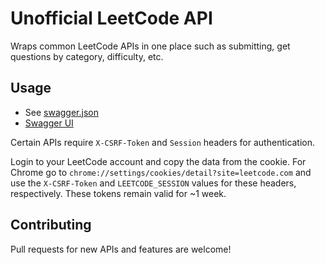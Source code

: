 # Unofficial LeetCode API

Wraps common LeetCode APIs in one place such as submitting, get questions by category, difficulty, etc.

## Usage

-   See [swagger.json](swagger.json)
-   [Swagger UI](https://petstore.swagger.io/?_ga=2.166651710.1040648702.1662666555-1845892988.1661718828)

Certain APIs require `X-CSRF-Token` and `Session` headers for authentication.

Login to your LeetCode account and copy the data from the cookie. For Chrome go to
`chrome://settings/cookies/detail?site=leetcode.com` and use the `X-CSRF-Token` and `LEETCODE_SESSION` values for these headers, respectively.
These tokens remain valid for ~1 week.

## Contributing

Pull requests for new APIs and features are welcome!
